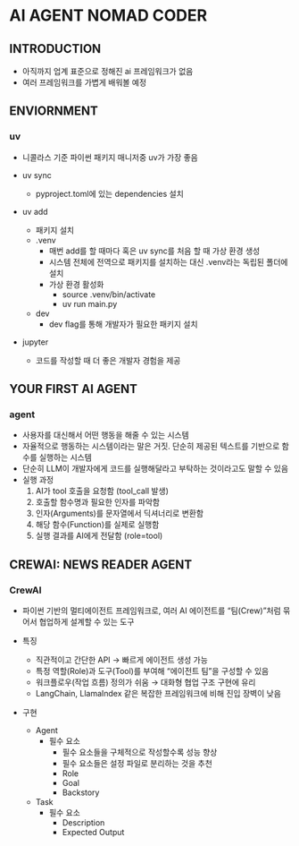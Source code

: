 # AI AGENT NOMAD CODER
## INTRODUCTION
- 아직까지 업계 표준으로 정해진 ai 프레임워크가 없음
- 여러 프레임워크를 가볍게 배워볼 예정
## ENVIORNMENT
### uv

- 니콜라스 기준 파이썬 패키지 매니저중 uv가 가장 좋음
- uv sync
  - pyproject.toml에 있는 dependencies 설치
- uv add
  - 패키지 설치
  - .venv
    - 매번 add를 할 때마다 혹은 uv sync를 처음 할 때 가상 환경 생성
    - 시스템 전체에 전역으로 패키지를 설치하는 대신 .venv라는 독립된 폴더에 설치
    - 가상 환경 활성화
      - source .venv/bin/activate
      - uv run main.py
  - dev
    - dev flag를 통해 개발자가 필요한 패키지 설치

- jupyter
  - 코드를 작성할 때 더 좋은 개발자 경험을 제공

## YOUR FIRST AI AGENT

### agent

- 사용자를 대신해서 어떤 행동을 해줄 수 있는 시스템
- 자율적으로 행동하는 시스템이라는 말은 거짓. 단순히 제공된 텍스트를 기반으로 함수를 실행하는 시스템
- 단순히 LLM이 개발자에게 코드를 실행해달라고 부탁하는 것이라고도 말할 수 있음
- 실행 과정
  1. AI가 tool 호출을 요청함 (tool_call 발생)
  2. 호출할 함수명과 필요한 인자를 파악함
  3. 인자(Arguments)를 문자열에서 딕셔너리로 변환함
  4. 해당 함수(Function)를 실제로 실행함
  5. 실행 결과를 AI에게 전달함 (role=tool)

## CREWAI: NEWS READER AGENT

### CrewAI

- 파이썬 기반의 멀티에이전트 프레임워크로, 여러 AI 에이전트를 “팀(Crew)”처럼 묶어서 협업하게 설계할 수 있는 도구

- 특징
  - 직관적이고 간단한 API → 빠르게 에이전트 생성 가능
  - 특정 역할(Role)과 도구(Tool)를 부여해 “에이전트 팀”을 구성할 수 있음
  - 워크플로우(작업 흐름) 정의가 쉬움 → 대화형 협업 구조 구현에 유리
  - LangChain, LlamaIndex 같은 복잡한 프레임워크에 비해 진입 장벽이 낮음
- 구현
  - Agent
    - 필수 요소
      - 필수 요소들을 구체적으로 작성할수록 성능 향상
      - 필수 요소들은 설정 파일로 분리하는 것을 추천
      - Role
      - Goal
      - Backstory
  - Task
    - 필수 요소
      - Description
      - Expected Output
